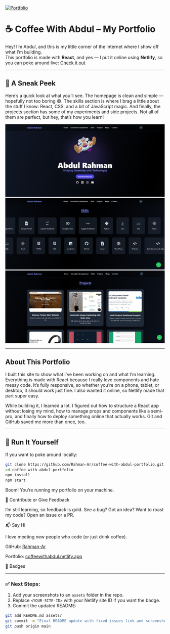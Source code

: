 [![Portfolio](https://img.shields.io/badge/Portfolio-Live-blue)](https://coffeewithabdul.netlify.app/)


# ☕ Coffee With Abdul – My Portfolio

Hey! I’m Abdul, and this is my little corner of the internet where I show off what I’m building.  
This portfolio is made with **React**, and yes — I put it online using **Netlify**, so you can poke around live: [Check it out](https://coffeewithabdul.netlify.app/)  

---

## 📸 A Sneak Peek

Here’s a quick look at what you’ll see. The homepage is clean and simple — hopefully not too boring 😅. The skills section is where I brag a little about the stuff I know: React, CSS, and a bit of JavaScript magic. And finally, the projects section has some of my experiments and side projects. Not all of them are perfect, but hey, that’s how you learn!

![Homepage](./assets/homepage.png)  
![Skills Section](./assets/skills.png)  
![Projects Section](./assets/projects.png)  

---

## About This Portfolio

I built this site to show what I’ve been working on and what I’m learning. Everything is made with React because I really love components and hate messy code. It’s fully responsive, so whether you’re on a phone, tablet, or desktop, it should work just fine. I also wanted it online, so Netlify made that part super easy.

While building it, I learned a lot. I figured out how to structure a React app without losing my mind, how to manage props and components like a semi-pro, and finally how to deploy something online that actually works. Git and GitHub saved me more than once, too.

---

## 🚀 Run It Yourself

If you want to poke around locally:

```bash
git clone https://github.com/Rahman-Ar/coffee-with-abdul-portfolio.git
cd coffee-with-abdul-portfolio
npm install
npm start
```
Boom! You’re running my portfolio on your machine.

🤝 Contribute or Give Feedback

I’m still learning, so feedback is gold.
See a bug? Got an idea? Want to roast my code? Open an issue or a PR.

📬 Say Hi

I love meeting new people who code (or just drink coffee).

GitHub: [Rahman-Ar](https://github.com/Rahman-Ar)

Portfolio: [coffeewithabdul.netlify.app](https://coffeewithabdul.netlify.app/)

🔖 Badges

<!-- Replace <YOUR-SITE-ID> with Netlify badge ID -->

---

### ✅ Next Steps:
1. Add your screenshots to an `assets` folder in the repo.  
2. Replace `<YOUR-SITE-ID>` with your Netlify site ID if you want the badge.  
3. Commit the updated README:

```bash
git add README.md assets/
git commit -m "Final README update with fixed issues link and screenshots"
git push origin main
